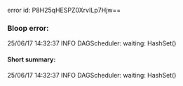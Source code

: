 error id: P8H25qHESPZ0XrvILp7Hjw==
### Bloop error:

25/06/17 14:32:37 INFO DAGScheduler: waiting: HashSet()
#### Short summary: 

25/06/17 14:32:37 INFO DAGScheduler: waiting: HashSet()